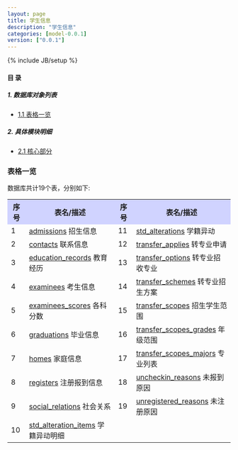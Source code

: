 ```yaml
---
layout: page
title: 学生信息 
description: "学生信息"
categories: [model-0.0.1]
version: ["0.0.1"]
---
```

{% include JB/setup %}

#### 目 录

##### 1. 数据库对象列表
  * [1.1 表格一览](index.html#表格一览)

##### 2. 具体模块明细
* [2.1 核心部分](core.html)


### 表格一览
数据库共计19个表，分别如下:

<table class="table table-bordered table-striped table-condensed">
  <tr>
    <th style="background-color:#D0D3FF">序号</th>
    <th style="background-color:#D0D3FF">表名/描述</th>
    <th style="background-color:#D0D3FF">序号</th>
    <th style="background-color:#D0D3FF">表名/描述</th>
  </tr>
  <tr>
    <td>1</td>
    <td><a href="core.html#表格-admissions-招生信息">admissions</a> 招生信息</td>
    <td>11</td>
    <td><a href="core.html#表格-std_alterations-学籍异动">std_alterations</a> 学籍异动</td>
  </tr>
  <tr>
    <td>2</td>
    <td><a href="core.html#表格-contacts-联系信息">contacts</a> 联系信息</td>
    <td>12</td>
    <td><a href="core.html#表格-transfer_applies-转专业申请">transfer_applies</a> 转专业申请</td>
  </tr>
  <tr>
    <td>3</td>
    <td><a href="core.html#表格-education_records-教育经历">education_records</a> 教育经历</td>
    <td>13</td>
    <td><a href="core.html#表格-transfer_options-转专业招收专业">transfer_options</a> 转专业招收专业</td>
  </tr>
  <tr>
    <td>4</td>
    <td><a href="core.html#表格-examinees-考生信息">examinees</a> 考生信息</td>
    <td>14</td>
    <td><a href="core.html#表格-transfer_schemes-转专业招生方案">transfer_schemes</a> 转专业招生方案</td>
  </tr>
  <tr>
    <td>5</td>
    <td><a href="core.html#表格-examinees_scores-各科分数">examinees_scores</a> 各科分数</td>
    <td>15</td>
    <td><a href="core.html#表格-transfer_scopes-招生学生范围">transfer_scopes</a> 招生学生范围</td>
  </tr>
  <tr>
    <td>6</td>
    <td><a href="core.html#表格-graduations-毕业信息">graduations</a> 毕业信息</td>
    <td>16</td>
    <td><a href="core.html#表格-transfer_scopes_grades-年级范围">transfer_scopes_grades</a> 年级范围</td>
  </tr>
  <tr>
    <td>7</td>
    <td><a href="core.html#表格-homes-家庭信息">homes</a> 家庭信息</td>
    <td>17</td>
    <td><a href="core.html#表格-transfer_scopes_majors-专业列表">transfer_scopes_majors</a> 专业列表</td>
  </tr>
  <tr>
    <td>8</td>
    <td><a href="core.html#表格-registers-注册报到信息">registers</a> 注册报到信息</td>
    <td>18</td>
    <td><a href="core.html#表格-uncheckin_reasons-未报到原因">uncheckin_reasons</a> 未报到原因</td>
  </tr>
  <tr>
    <td>9</td>
    <td><a href="core.html#表格-social_relations-社会关系">social_relations</a> 社会关系</td>
    <td>19</td>
    <td><a href="core.html#表格-unregistered_reasons-未注册原因">unregistered_reasons</a> 未注册原因</td>
  </tr>
  <tr>
    <td>10</td>
    <td><a href="core.html#表格-std_alteration_items-学籍异动明细">std_alteration_items</a> 学籍异动明细</td>
    <td></td>
    <td></td>
  </tr>
</table>

